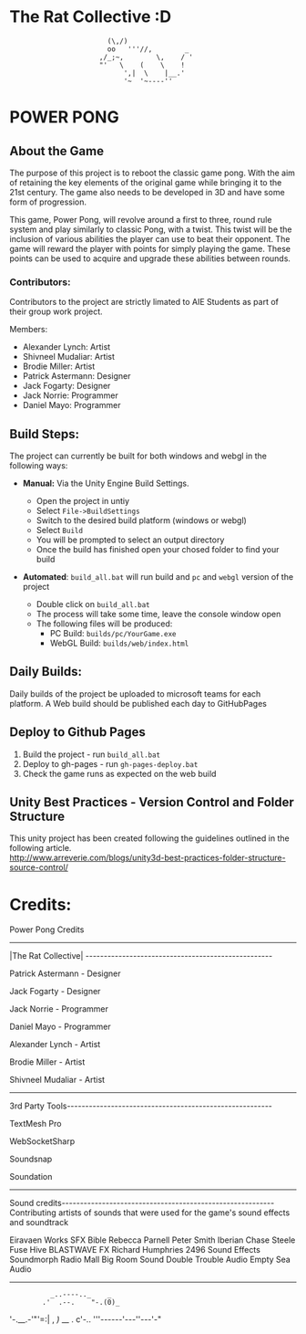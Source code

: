 # The Rat Collective :D
                            (\,/)
                            oo   '''//,        _
                          ,/_;~,        \,    / '
                          "'   \    (    \    !
                                ',|  \    |__.'
                                '~  '~----''
# POWER PONG

## About the Game
The purpose of this project is to reboot the classic game pong. With the aim of retaining the key elements of the original game while bringing it to the 21st century. The game also needs to be developed in 3D and have some form of progression. 

This game, Power Pong, will revolve around a first to three, round rule system and play similarly to classic Pong, with a twist. This twist will be the inclusion of various abilities the player can use to beat their opponent. The game will reward the player with points for simply playing the game. These points can be used to acquire and upgrade these abilities between rounds. 

### Contributors:
Contributors to the project are strictly limated to AIE Students as part of their group work project.

Members:
 - Alexander Lynch: Artist
 - Shivneel Mudaliar: Artist
 - Brodie Miller: Artist
 - Patrick Astermann: Designer
 - Jack Fogarty: Designer
 - Jack Norrie: Programmer
 - Daniel Mayo: Programmer


## Build Steps:
The project can currently be built for both windows and webgl in the following ways:

* **Manual:** Via the Unity Engine Build Settings.
  * Open the project in untiy
  * Select `File->BuildSettings`
  * Switch to the desired build platform (windows or webgl)
  * Select `Build`
  * You will be prompted to select an output directory
  * Once the build has finished open your chosed folder to find your build

* **Automated**: `build_all.bat` will run build and `pc` and `webgl` version of the project
  * Double click on `build_all.bat`
  * The process will take some time, leave the console window open
  * The following files will be produced:
    * PC Build: `builds/pc/YourGame.exe` 
    * WebGL Build: `builds/web/index.html`

## Daily Builds:
Daily builds of the project be uploaded to microsoft teams for each platform.
A Web build should be published each day to GitHubPages

## Deploy to Github Pages
1. Build the project - run `build_all.bat`
2. Deploy to gh-pages - run `gh-pages-deploy.bat`
3. Check the game runs as expected on the web build


## Unity Best Practices - Version Control and Folder Structure

This unity project has been created following the guidelines outlined in the following article.<br/>
http://www.arreverie.com/blogs/unity3d-best-practices-folder-structure-source-control/


# Credits:
 Power Pong Credits
 _________________
|The Rat Collective| ---------------------------------------------------

Patrick Astermann - Designer

Jack Fogarty - Designer

Jack Norrie - Programmer

Daniel Mayo - Programmer

Alexander Lynch - Artist

Brodie Miller - Artist

Shivneel Mudaliar - Artist

-----------------------------------------------------------------------

3rd Party Tools--------------------------------------------------------

TextMesh Pro

WebSocketSharp

Soundsnap

Soundation

-----------------------------------------------------------------------

Sound credits----------------------------------------------------------
Contributing artists of sounds that were used for the game's sound effects and soundtrack

Eiravaen Works
SFX Bible
Rebecca Parnell
Peter Smith
Iberian
Chase Steele
Fuse Hive
BLASTWAVE FX
Richard Humphries
2496 Sound Effects
Soundmorph
Radio Mall
Big Room Sound
Double Trouble Audio
Empty Sea Audio

-----------------------------------------------------------------------
              _..----.._    _
            .'  .--.    "-.(0)_
'-.__.-'"'=:|   ,  _)_ \__ . c\'-..
             '''------'---''---'-"
